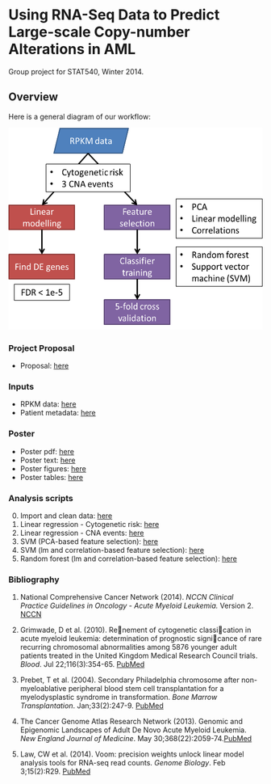 Using RNA-Seq Data to Predict Large-scale Copy-number Alterations in AML
========================================================================

Group project for STAT540, Winter 2014.

Overview
--------
Here is a general diagram of our workflow:  

<img src="proposal-method-workflow.png" height=400>

### Project Proposal
* Proposal: [here](https://github.com/rdocking/stat540-group-project-aml-cnv/blob/master/Proposal.md)

### Inputs
* RPKM data: [here](https://github.com/rdocking/stat540-group-project-aml-cnv/blob/master/data/aml.rnaseq.gaf2.0_rpkm_cleaned.txt)
* Patient metadata: [here](https://github.com/rdocking/stat540-group-project-aml-cnv/blob/master/data/experimental_design_cleaned.txt)

### Poster
* Poster pdf: [here](https://github.com/rdocking/stat540-group-project-aml-cnv/blob/master/poster/STAT540_AML_poster_FINAL.pdf)
* Poster text: [here](https://github.com/rdocking/stat540-group-project-aml-cnv/blob/master/poster/PosterText.md)
* Poster figures: [here](https://github.com/rdocking/stat540-group-project-aml-cnv/tree/master/poster/images)
* Poster tables: [here](https://github.com/rdocking/stat540-group-project-aml-cnv/tree/master/poster/tables)

### Analysis scripts
0. Import and clean data: [here](https://github.com/rdocking/stat540-group-project-aml-cnv/tree/master/code/clinical_data_import)
1. Linear regression - Cytogenetic risk: [here](https://github.com/rdocking/stat540-group-project-aml-cnv/blob/master/code/diff_expr_rna_seq_rpkm.md)
2. Linear regression - CNA events: [here](https://github.com/rdocking/stat540-group-project-aml-cnv/blob/master/code/Bayly_rna_seq_diff_exp_analysis.md)
3. SVM (PCA-based feature selection): [here](https://github.com/rdocking/stat540-group-project-aml-cnv/blob/master/code/pca_exploratory)
4. SVM (lm and correlation-based feature selection): [here](https://github.com/rdocking/stat540-group-project-aml-cnv/blob/master/code/svm_exploratory)
5. Random forest (lm and correlation-based feature selection): [here](https://github.com/rdocking/stat540-group-project-aml-cnv/blob/master/code/rf_exploratory)


### Bibliography
1. National Comprehensive Cancer Network (2014). *NCCN Clinical Practice Guidelines in Oncology - Acute Myeloid Leukemia.* Version 2. [NCCN](http://www.nccn.org/default.aspx)

2. Grimwade, D et al. (2010). Renement of cytogenetic classication in acute myeloid leukemia: determination of prognostic signicance of rare recurring chromosomal abnormalities among 5876 younger adult patients treated in the United Kingdom Medical Research Council trials. *Blood*. Jul 22;116(3):354-65. [PubMed](http://www.ncbi.nlm.nih.gov/pubmed/20385793)

3. Prebet, T et al. (2004). Secondary Philadelphia chromosome after non-myeloablative peripheral blood stem cell transplantation for a myelodysplastic syndrome in transformation. *Bone Marrow Transplantation*. Jan;33(2):247-9. [PubMed](http://www.ncbi.nlm.nih.gov/pubmed/14716291)

4. The Cancer Genome Atlas Research Network (2013). Genomic and Epigenomic Landscapes of Adult De Novo Acute Myeloid Leukemia. *New England Journal of Medicine*. May 30;368(22):2059-74.[PubMed](http://www.ncbi.nlm.nih.gov/pubmed/23634996)

5. Law, CW et al. (2014). Voom: precision weights unlock linear model analysis tools for RNA-seq read counts. *Genome Biology*. Feb 3;15(2):R29. [PubMed](http://www.ncbi.nlm.nih.gov/pubmed/24485249)